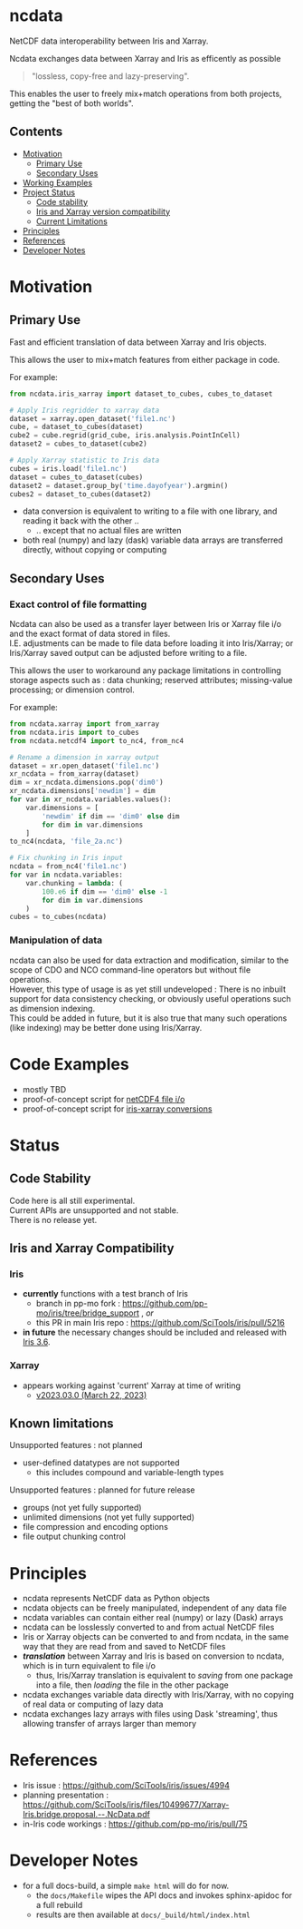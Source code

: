 # ncdata
NetCDF data interoperability between Iris and Xarray.

Ncdata exchanges data between Xarray and Iris as efficently as possible  
> "lossless, copy-free and lazy-preserving".

This enables the user to freely mix+match operations from both projects, getting the
"best of both worlds".

## Contents
  * [Motivation](#motivation)
    * [Primary Use](#primary-use)
    * [Secondary Uses](#secondary-uses)
  * [Working Examples](#code-examples) 
  * [Project Status](#status)
    * [Code stability](#code-stability)
    * [Iris and Xarray version compatibility](#iris-and-xarray-compatibility)
    * [Current Limitations](#known-limitations)
  * [Principles](#principles)
  * [References](#references)
  * [Developer Notes](#developer-notes)

# Motivation
## Primary Use
Fast and efficient translation of data between Xarray and Iris objects.

This allows the user to mix+match features from either package in code. 

For example:
``` python
from ncdata.iris_xarray import dataset_to_cubes, cubes_to_dataset

# Apply Iris regridder to xarray data
dataset = xarray.open_dataset('file1.nc')
cube, = dataset_to_cubes(dataset)
cube2 = cube.regrid(grid_cube, iris.analysis.PointInCell)
dataset2 = cubes_to_dataset(cube2)

# Apply Xarray statistic to Iris data
cubes = iris.load('file1.nc')
dataset = cubes_to_dataset(cubes)
dataset2 = dataset.group_by('time.dayofyear').argmin()
cubes2 = dataset_to_cubes(dataset2)
``` 
  * data conversion is equivalent to writing to a file with one library, and reading it
    back with the other ..
    * .. except that no actual files are written
  * both real (numpy) and lazy (dask) variable data arrays are transferred directly, 
    without copying or computing


## Secondary Uses
### Exact control of file formatting
Ncdata can also be used as a transfer layer between Iris or Xarray file i/o and the
exact format of data stored in files.  
I.E. adjustments can be made to file data before loading it into Iris/Xarray; or
Iris/Xarray saved output can be adjusted before writing to a file.

This allows the user to workaround any package limitations in controlling storage
aspects such as : data chunking; reserved attributes; missing-value processing; or 
dimension control.

For example:
``` python
from ncdata.xarray import from_xarray
from ncdata.iris import to_cubes
from ncdata.netcdf4 import to_nc4, from_nc4

# Rename a dimension in xarray output
dataset = xr.open_dataset('file1.nc')
xr_ncdata = from_xarray(dataset)
dim = xr_ncdata.dimensions.pop('dim0')
xr_ncdata.dimensions['newdim'] = dim
for var in xr_ncdata.variables.values():
    var.dimensions = [
        'newdim' if dim == 'dim0' else dim
        for dim in var.dimensions
    ]
to_nc4(ncdata, 'file_2a.nc')

# Fix chunking in Iris input
ncdata = from_nc4('file1.nc')
for var in ncdata.variables:
    var.chunking = lambda: (
        100.e6 if dim == 'dim0' else -1
        for dim in var.dimensions
    )
cubes = to_cubes(ncdata)
``` 

### Manipulation of data
ncdata can also be used for data extraction and modification, similar to the scope of
CDO and NCO command-line operators but without file operations.  
However, this type of usage is as yet still undeveloped :  There is no inbuilt support
for data consistency checking, or obviously useful operations such as dimension
indexing.  
This could be added in future, but it is also true that many such operations (like
indexing) may be better done using Iris/Xarray.


# Code Examples
  * mostly TBD
  * proof-of-concept script for
    [netCDF4 file i/o](https://github.com/pp-mo/ncdata/blob/main/lib/tests/integration/nc4_interface_exercise.py)
  * proof-of-concept script for
    [iris-xarray conversions](https://github.com/pp-mo/ncdata/blob/main/lib/tests/integration/ncdata_exercise.py)    

# Status
## Code Stability

Code here is all still experimental.   
Current APIs are unsupported and not stable.  
There is no release yet.

## Iris and Xarray Compatibility
### Iris
  * **currently** functions with a test branch of Iris
    * branch in pp-mo fork : https://github.com/pp-mo/iris/tree/bridge_support , *or*
    * this PR in main Iris repo : https://github.com/SciTools/iris/pull/5216
  * **in future** the necessary changes should be included and released with
    [Iris 3.6](https://github.com/orgs/SciTools/projects/11).
### Xarray
  * appears working against 'current' Xarray at time of writing
    * [v2023.03.0 (March 22, 2023)](https://docs.xarray.dev/en/latest/whats-new.html#v2023-03-0-march-22-2023)

## Known limitations
Unsupported features : not planned 
 * user-defined datatypes are not supported
   * this includes compound and variable-length types

Unsupported features : planned for future release 
 * groups (not yet fully supported)
 * unlimited dimensions (not yet fully supported)
 * file compression and encoding options
 * file output chunking control

# Principles
  * ncdata represents NetCDF data as Python objects
  * ncdata objects can be freely manipulated, independent of any data file
  * ncdata variables can contain either real (numpy) or lazy (Dask) arrays
  * ncdata can be losslessly converted to and from actual NetCDF files
  * Iris or Xarray objects can be converted to and from ncdata, in the same way that 
    they are read from and saved to NetCDF files
  * **_translation_** between Xarray and Iris is based on conversion to ncdata, which
    is in turn equivalent to file i/o
     * thus, Iris/Xarray translation is equivalent to _saving_ from one
       package into a file, then _loading_ the file in the other package
  * ncdata exchanges variable data directly with Iris/Xarray, with no copying of real
    data or computing of lazy data
  * ncdata exchanges lazy arrays with files using Dask 'streaming', thus allowing
    transfer of arrays larger than memory  

# References
  * Iris issue : https://github.com/SciTools/iris/issues/4994
  * planning presentation : https://github.com/SciTools/iris/files/10499677/Xarray-Iris.bridge.proposal.--.NcData.pdf
  * in-Iris code workings : https://github.com/pp-mo/iris/pull/75


# Developer Notes
  * for a full docs-build, a simple `make html` will do for now.  
    * the ``docs/Makefile`` wipes the API docs and invokes sphinx-apidoc for a full rebuild
    * results are then available at ``docs/_build/html/index.html``
